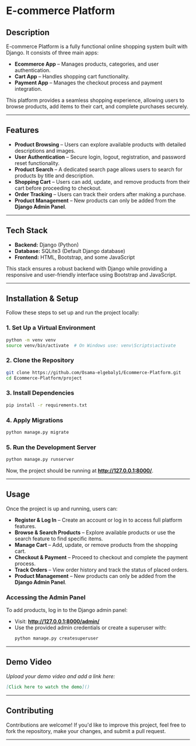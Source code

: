 # **E-commerce Platform**

## **Description**  
E-commerce Platform is a fully functional online shopping system built with Django. It consists of three main apps:  

- **Ecommerce App** – Manages products, categories, and user authentication.  
- **Cart App** – Handles shopping cart functionality.  
- **Payment App** – Manages the checkout process and payment integration.  

This platform provides a seamless shopping experience, allowing users to browse products, add items to their cart, and complete purchases securely.  

---

## **Features**  

- **Product Browsing** – Users can explore available products with detailed descriptions and images.  
- **User Authentication** – Secure login, logout, registration, and password reset functionality.  
- **Product Search** – A dedicated search page allows users to search for products by title and description.  
- **Shopping Cart** – Users can add, update, and remove products from their cart before proceeding to checkout.  
- **Order Tracking** – Users can track their orders after making a purchase.  
- **Product Management** – New products can only be added from the **Django Admin Panel**.  

---

## **Tech Stack**  

- **Backend:** Django (Python)  
- **Database:** SQLite3 (Default Django database)  
- **Frontend:** HTML, Bootstrap, and some JavaScript  

This stack ensures a robust backend with Django while providing a responsive and user-friendly interface using Bootstrap and JavaScript.  

---

## **Installation & Setup**  

Follow these steps to set up and run the project locally:  

### **1. Set Up a Virtual Environment**  
```bash
python -m venv venv
source venv/bin/activate  # On Windows use: venv\Scripts\activate
```

### **2. Clone the Repository**  
```bash
git clone https://github.com/Osama-elgebaly1/Ecommerce-Platform.git
cd Ecommerce-Platform/project
```

### **3. Install Dependencies**  
```bash
pip install -r requirements.txt
```

### **4. Apply Migrations**  
```bash
python manage.py migrate
```

### **5. Run the Development Server**  
```bash
python manage.py runserver
```

Now, the project should be running at **http://127.0.0.1:8000/**.  

---

## **Usage**  

Once the project is up and running, users can:  

- **Register & Log In** – Create an account or log in to access full platform features.  
- **Browse & Search Products** – Explore available products or use the search feature to find specific items.  
- **Manage Cart** – Add, update, or remove products from the shopping cart.  
- **Checkout & Payment** – Proceed to checkout and complete the payment process.  
- **Track Orders** – View order history and track the status of placed orders.  
- **Product Management** – New products can only be added from the **Django Admin Panel**.  

### **Accessing the Admin Panel**  
To add products, log in to the Django admin panel:  
- Visit: **http://127.0.0.1:8000/admin/**  
- Use the provided admin credentials or create a superuser with:  
  ```bash
  python manage.py createsuperuser
  ```  

---

## **Demo Video**  
*Upload your demo video and add a link here:*  
```markdown
[Click here to watch the demo]()
```

---

## **Contributing**  
Contributions are welcome! If you'd like to improve this project, feel free to fork the repository, make your changes, and submit a pull request.  

---



